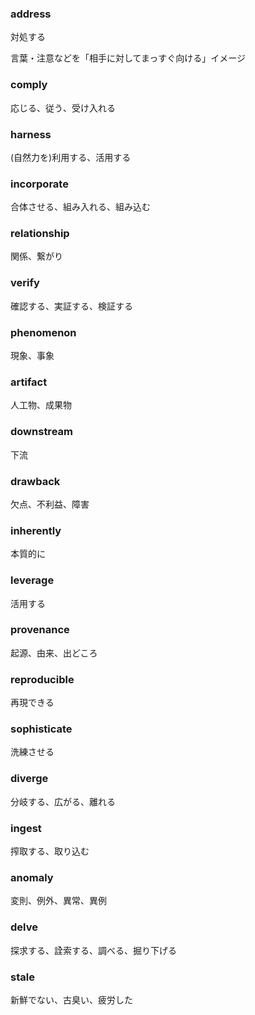 ### address

対処する

言葉・注意などを「相手に対してまっすぐ向ける」イメージ

### comply

応じる、従う、受け入れる

### harness

(自然力を)利用する、活用する

### incorporate

合体させる、組み入れる、組み込む

### relationship

関係、繋がり

### verify

確認する、実証する、検証する

### phenomenon

現象、事象

### artifact

人工物、成果物

### downstream

下流

### drawback

欠点、不利益、障害

### inherently

本質的に

### leverage

活用する

### provenance

起源、由来、出どころ

### reproducible

再現できる

### sophisticate

洗練させる

### diverge

分岐する、広がる、離れる

### ingest

搾取する、取り込む

### anomaly

変則、例外、異常、異例

### delve

探求する、詮索する、調べる、掘り下げる

### stale

新鮮でない、古臭い、疲労した
